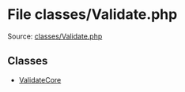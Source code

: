 File classes/Validate.php
=========

Source: [classes/Validate.php](https://github.com/PrestaShop/PrestaShop/blob/1.6.1.0/classes/Validate.php)


Classes
-------

* [ValidateCore](class.ValidateCore.md)

